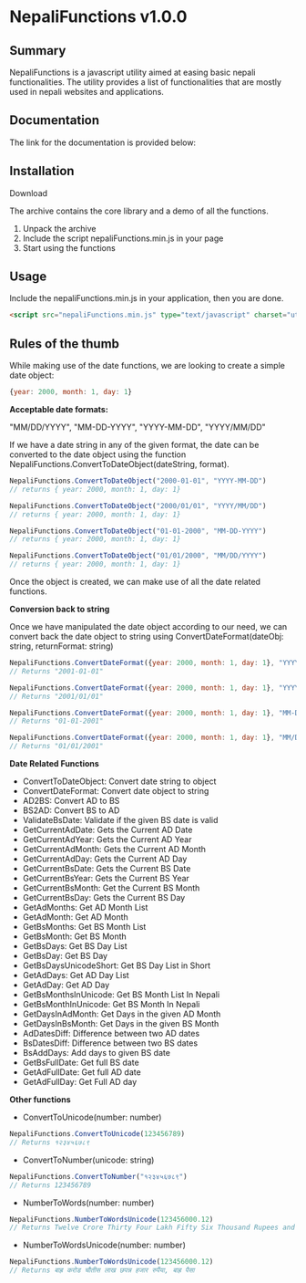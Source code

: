 NepaliFunctions v1.0.0
======================

Summary
-------

NepaliFunctions is a javascript utility aimed at easing basic nepali functionalities. The utility provides a list of functionalities that are mostly used in nepali websites and applications.

Documentation
-------------

The link for the documentation is provided below:

<link>

Installation
------------

Download <link>

The archive contains the core library and a demo of all the functions.

1.  Unpack the archive
2.  Include the script nepaliFunctions.min.js in your page
3.  Start using the functions

Usage
-----

Include the nepaliFunctions.min.js in your application, then you are done.
```html
<script src="nepaliFunctions.min.js" type="text/javascript" charset="utf-8"></script>
```

Rules of the thumb
------------------

While making use of the date functions, we are looking to create a simple date object: 
```js
{year: 2000, month: 1, day: 1}
```
**Acceptable date formats:**

"MM/DD/YYYY", "MM-DD-YYYY", "YYYY-MM-DD", "YYYY/MM/DD"

If we have a date string in any of the given format, the date can be converted to the date object using the function NepaliFunctions.ConvertToDateObject(dateString, format).
```js
NepaliFunctions.ConvertToDateObject("2000-01-01", "YYYY-MM-DD")
// returns { year: 2000, month: 1, day: 1}

NepaliFunctions.ConvertToDateObject("2000/01/01", "YYYY/MM/DD")
// returns { year: 2000, month: 1, day: 1}

NepaliFunctions.ConvertToDateObject("01-01-2000", "MM-DD-YYYY")
// returns { year: 2000, month: 1, day: 1}

NepaliFunctions.ConvertToDateObject("01/01/2000", "MM/DD/YYYY")
// returns { year: 2000, month: 1, day: 1}
```

Once the object is created, we can make use of all the date related functions.

**Conversion back to string**

Once we have manipulated the date object according to our need, we can convert back the date object to string using ConvertDateFormat(dateObj: string, returnFormat: string)

```js
NepaliFunctions.ConvertDateFormat({year: 2000, month: 1, day: 1}, "YYYY-MM-DD")
// Returns "2001-01-01"

NepaliFunctions.ConvertDateFormat({year: 2000, month: 1, day: 1}, "YYYY/MM/DD")
// Returns "2001/01/01"

NepaliFunctions.ConvertDateFormat({year: 2000, month: 1, day: 1}, "MM-DD-YYYY")
// Returns "01-01-2001"

NepaliFunctions.ConvertDateFormat({year: 2000, month: 1, day: 1}, "MM/DD/YYYY")
// Returns "01/01/2001"
```

**Date Related Functions**

*   ConvertToDateObject: Convert date string to object
*   ConvertDateFormat: Convert date object to string
*   AD2BS: Convert AD to BS
*   BS2AD: Convert BS to AD
*   ValidateBsDate: Validate if the given BS date is valid
*   GetCurrentAdDate: Gets the Current AD Date
*   GetCurrentAdYear: Gets the Current AD Year
*   GetCurrentAdMonth: Gets the Current AD Month
*   GetCurrentAdDay: Gets the Current AD Day
*   GetCurrentBsDate: Gets the Current BS Date
*   GetCurrentBsYear: Gets the Current BS Year
*   GetCurrentBsMonth: Get the Current BS Month
*   GetCurrentBsDay: Gets the Current BS Day
*   GetAdMonths: Get AD Month List
*   GetAdMonth: Get AD Month
*   GetBsMonths: Get BS Month List
*   GetBsMonth: Get BS Month
*   GetBsDays: Get BS Day List
*   GetBsDay: Get BS Day
*   GetBsDaysUnicodeShort: Get BS Day List in Short
*   GetAdDays: Get AD Day List
*   GetAdDay: Get AD Day
*   GetBsMonthsInUnicode: Get BS Month List In Nepali
*   GetBsMonthInUnicode: Get BS Month In Nepali
*   GetDaysInAdMonth: Get Days in the given AD Month
*   GetDaysInBsMonth: Get Days in the given BS Month
*   AdDatesDiff: Difference between two AD dates
*   BsDatesDiff: Difference between two BS dates
*   BsAddDays: Add days to given BS date
*   GetBsFullDate: Get full BS date
*   GetAdFullDate: Get full AD date
*   GetAdFullDay: Get Full AD day

**Other functions**

*   ConvertToUnicode(number: number)
```js
NepaliFunctions.ConvertToUnicode(123456789)
// Returns १२३४५६७८९
```
*   ConvertToNumber(unicode: string)
```js
NepaliFunctions.ConvertToNumber("१२३४५६७८९")
// Returns 123456789
```
*   NumberToWords(number: number)
```js
NepaliFunctions.NumberToWordsUnicode(123456000.12)
// Returns Twelve Crore Thirty Four Lakh Fifty Six Thousand Rupees and Twelve Paisa
```
*   NumberToWordsUnicode(number: number)
```js
NepaliFunctions.NumberToWordsUnicode(123456000.12)
// Returns बाह्र करोड चौतीस लाख छपन्न हजार रुपैंया, बाह्र पैसा
```